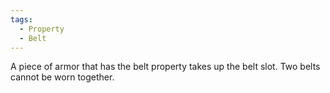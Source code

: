 ```yaml
---
tags:
  - Property
  - Belt
---
```

A piece of armor that has the belt property takes up the belt slot. Two belts cannot be worn together.